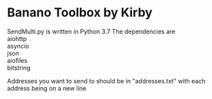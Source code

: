 # Banano Toolbox by Kirby


SendMulti.py is written in Python 3.7
The dependencies are    
aiohttp  
asyncio  
json  
aiofiles  
bitstring
  
  Addresses you want to send to should be in "addresses.txt" with each address being on a new line
